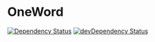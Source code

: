 # OneWord

[![Dependency Status](https://david-dm.org/VanDalkvist/OneWord.svg)](https://david-dm.org/VanDalkvist/OneWord) [![devDependency Status](https://david-dm.org/VanDalkvist/OneWord/dev-status.svg)](https://david-dm.org/VanDalkvist/OneWord#info=devDependencies)
